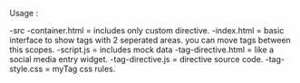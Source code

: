 Usage :

-src
  -container.html = includes only custom directive.
  -index.html = basic interface to show tags with 2 seperated areas. you can move tags between this scopes.
  -script.js = includes mock data
  -tag-directive.html = like a social media entry widget.
  -tag-directive.js = directive source code.
  -tag-style.css = myTag css rules.
  
